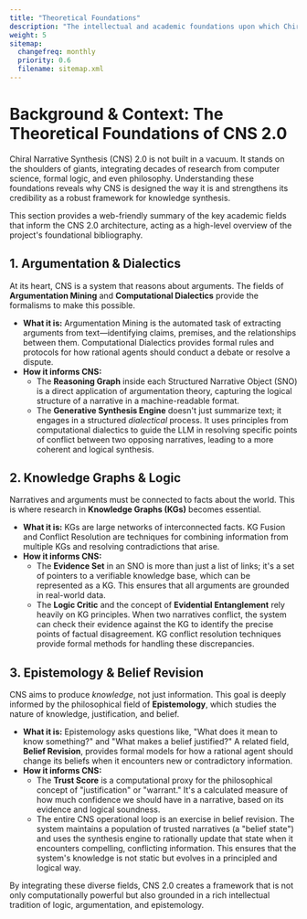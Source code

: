 ```yaml
---
title: "Theoretical Foundations"
description: "The intellectual and academic foundations upon which Chiral Narrative Synthesis is built."
weight: 5
sitemap:
  changefreq: monthly
  priority: 0.6
  filename: sitemap.xml
---
```


# Background & Context: The Theoretical Foundations of CNS 2.0

Chiral Narrative Synthesis (CNS) 2.0 is not built in a vacuum. It stands on the shoulders of giants, integrating decades of research from computer science, formal logic, and even philosophy. Understanding these foundations reveals why CNS is designed the way it is and strengthens its credibility as a robust framework for knowledge synthesis.

This section provides a web-friendly summary of the key academic fields that inform the CNS 2.0 architecture, acting as a high-level overview of the project's foundational bibliography.

## 1. Argumentation & Dialectics

At its heart, CNS is a system that reasons about arguments. The fields of **Argumentation Mining** and **Computational Dialectics** provide the formalisms to make this possible.

-   **What it is:** Argumentation Mining is the automated task of extracting arguments from text—identifying claims, premises, and the relationships between them. Computational Dialectics provides formal rules and protocols for how rational agents should conduct a debate or resolve a dispute.
-   **How it informs CNS:**
    -   The **Reasoning Graph** inside each Structured Narrative Object (SNO) is a direct application of argumentation theory, capturing the logical structure of a narrative in a machine-readable format.
    -   The **Generative Synthesis Engine** doesn't just summarize text; it engages in a structured *dialectical* process. It uses principles from computational dialectics to guide the LLM in resolving specific points of conflict between two opposing narratives, leading to a more coherent and logical synthesis.

## 2. Knowledge Graphs & Logic

Narratives and arguments must be connected to facts about the world. This is where research in **Knowledge Graphs (KGs)** becomes essential.

-   **What it is:** KGs are large networks of interconnected facts. KG Fusion and Conflict Resolution are techniques for combining information from multiple KGs and resolving contradictions that arise.
-   **How it informs CNS:**
    -   The **Evidence Set** in an SNO is more than just a list of links; it's a set of pointers to a verifiable knowledge base, which can be represented as a KG. This ensures that all arguments are grounded in real-world data.
    -   The **Logic Critic** and the concept of **Evidential Entanglement** rely heavily on KG principles. When two narratives conflict, the system can check their evidence against the KG to identify the precise points of factual disagreement. KG conflict resolution techniques provide formal methods for handling these discrepancies.

## 3. Epistemology & Belief Revision

CNS aims to produce *knowledge*, not just information. This goal is deeply informed by the philosophical field of **Epistemology**, which studies the nature of knowledge, justification, and belief.

-   **What it is:** Epistemology asks questions like, "What does it mean to know something?" and "What makes a belief justified?" A related field, **Belief Revision**, provides formal models for how a rational agent should change its beliefs when it encounters new or contradictory information.
-   **How it informs CNS:**
    -   The **Trust Score** is a computational proxy for the philosophical concept of "justification" or "warrant." It's a calculated measure of how much confidence we should have in a narrative, based on its evidence and logical soundness.
    -   The entire CNS operational loop is an exercise in belief revision. The system maintains a population of trusted narratives (a "belief state") and uses the synthesis engine to rationally update that state when it encounters compelling, conflicting information. This ensures that the system's knowledge is not static but evolves in a principled and logical way.

By integrating these diverse fields, CNS 2.0 creates a framework that is not only computationally powerful but also grounded in a rich intellectual tradition of logic, argumentation, and epistemology.
